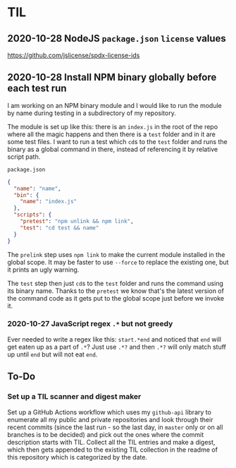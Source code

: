 # TIL

## 2020-10-28 NodeJS `package.json` `license` values

https://github.com/jslicense/spdx-license-ids

## 2020-10-28 Install NPM binary globally before each test run

I am working on an NPM binary module and I would like to run the module by name
during testing in a subdirectory of my repository.

The module is set up like this: there is an `index.js` in the root of the repo
where all the magic happens and then there is a `test` folder and in it are
some test files. I want to run a test which `cd`s to the `test` folder and runs
the binary as a global command in there, instead of referencing it by relative
script path.

`package.json`
```json
{
  "name": "name",
  "bin": {
    "name": "index.js"
  },
  "scripts": {
    "pretest": "npm unlink && npm link",
    "test": "cd test && name"
  }
}
```

The `prelink` step uses `npm link` to make the current module installed in the
global scope. It may be faster to use `--force` to replace the existing one,
but it prints an ugly warning.

The `test` step then just `cd`s to the `test` folder and runs the command using
its binary name. Thanks to the `pretest` we know that's the latest version of
the command code as it gets put to the global scope just before we invoke it.

### 2020-10-27 JavaScript regex `.*` but not greedy

Ever needed to write a regex like this: `start.*end` and noticed that `end` will
get eaten up as a part of `.*`? Just use `.*?` and then `.*?` will only match
stuff up until `end` but will not eat `end`.

## To-Do

### Set up a TIL scanner and digest maker

Set up a GitHub Actions workflow which uses my `github-api` library to
enumerate all my public and private repositories and look through their
recent commits (since the last run - so the last day, in `master` only
or on all branches is to be decided) and pick out the ones where the
commit description starts with TIL. Collect all the TIL entries and
make a digest, which then gets appended to the existing TIL collection
in the readme of this repository which is categorized by the date.
